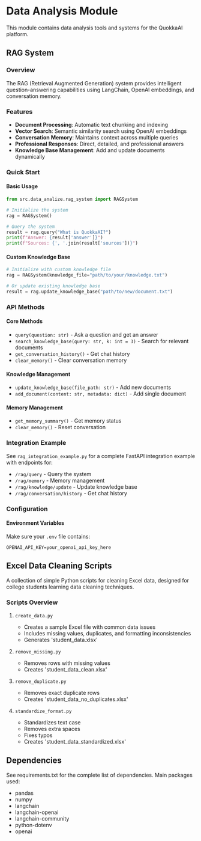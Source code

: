 # Data Analysis Module

This module contains data analysis tools and systems for the QuokkaAI platform.

## RAG System

### Overview
The RAG (Retrieval Augmented Generation) system provides intelligent question-answering capabilities using LangChain, OpenAI embeddings, and conversation memory.

### Features
- **Document Processing**: Automatic text chunking and indexing
- **Vector Search**: Semantic similarity search using OpenAI embeddings
- **Conversation Memory**: Maintains context across multiple queries
- **Professional Responses**: Direct, detailed, and professional answers
- **Knowledge Base Management**: Add and update documents dynamically

### Quick Start

#### Basic Usage
```python
from src.data_analize.rag_system import RAGSystem

# Initialize the system
rag = RAGSystem()

# Query the system
result = rag.query("What is QuokkaAI?")
print(f"Answer: {result['answer']}")
print(f"Sources: {', '.join(result['sources'])}")
```

#### Custom Knowledge Base
```python
# Initialize with custom knowledge file
rag = RAGSystem(knowledge_file="path/to/your/knowledge.txt")

# Or update existing knowledge base
result = rag.update_knowledge_base("path/to/new/document.txt")
```

### API Methods

#### Core Methods
- `query(question: str)` - Ask a question and get an answer
- `search_knowledge_base(query: str, k: int = 3)` - Search for relevant documents
- `get_conversation_history()` - Get chat history
- `clear_memory()` - Clear conversation memory

#### Knowledge Management
- `update_knowledge_base(file_path: str)` - Add new documents
- `add_document(content: str, metadata: dict)` - Add single document

#### Memory Management
- `get_memory_summary()` - Get memory status
- `clear_memory()` - Reset conversation

### Integration Example

See `rag_integration_example.py` for a complete FastAPI integration example with endpoints for:
- `/rag/query` - Query the system
- `/rag/memory` - Memory management
- `/rag/knowledge/update` - Update knowledge base
- `/rag/conversation/history` - Get chat history

### Configuration

#### Environment Variables
Make sure your `.env` file contains:
```
OPENAI_API_KEY=your_openai_api_key_here
```

## Excel Data Cleaning Scripts

A collection of simple Python scripts for cleaning Excel data, designed for college students learning data cleaning techniques.

### Scripts Overview

1. `create_data.py`
   - Creates a sample Excel file with common data issues
   - Includes missing values, duplicates, and formatting inconsistencies
   - Generates 'student_data.xlsx'

2. `remove_missing.py`
   - Removes rows with missing values
   - Creates 'student_data_clean.xlsx'

3. `remove_duplicate.py`
   - Removes exact duplicate rows
   - Creates 'student_data_no_duplicates.xlsx'

4. `standardize_format.py`
   - Standardizes text case
   - Removes extra spaces
   - Fixes typos
   - Creates 'student_data_standardized.xlsx'

## Dependencies
See requirements.txt for the complete list of dependencies. Main packages used:
- pandas
- numpy
- langchain
- langchain-openai
- langchain-community
- python-dotenv
- openai